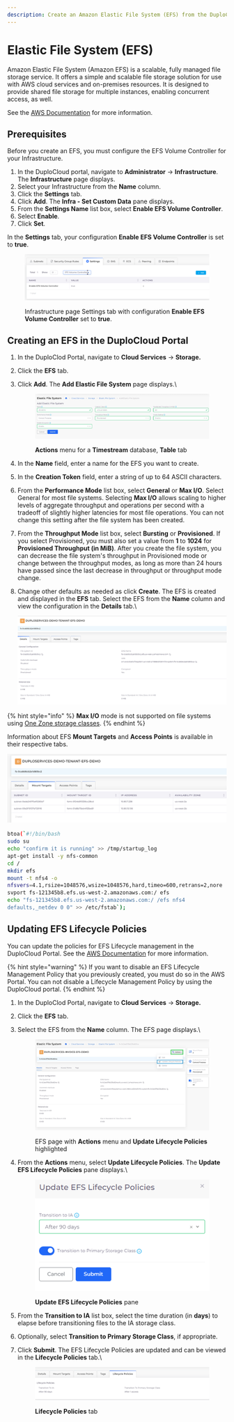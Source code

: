 ```yaml
---
description: Create an Amazon Elastic File System (EFS) from the DuploCloud Portal
---
```


# Elastic File System (EFS)

Amazon Elastic File System (Amazon EFS) is a scalable, fully managed file storage service. It offers a simple and scalable file storage solution for use with AWS cloud services and on-premises resources. It is designed to provide shared file storage for multiple instances, enabling concurrent access, as well.

See the [AWS Documentation](https://docs.aws.amazon.com/efs/latest/ug/storage-classes.html) for more information.

## Prerequisites

Before you create an EFS, you must configure the EFS Volume Controller for your Infrastructure.

1. In the DuploCloud portal, navigate to **Administrator** -> **Infrastructure**. The **Infrastructure** page displays.
2. Select your Infrastructure from the **Name** column.&#x20;
3. Click the **Settings** tab.
4. Click **Add**. The **Infra - Set Custom Data** pane displays.
5. From the **Settings Name** list box, select **Enable EFS Volume Controller**.
6. Select **Enable**.
7. Click **Set**.

In the **Settings** tab, your configuration **Enable EFS Volume Controller** is set to **true**.&#x20;

<figure><img src="../../../.gitbook/assets/EKS_VC.png" alt=""><figcaption><p>Infrastructure page Settings tab with configuration <strong>Enable EFS Volume Controller</strong> set to <strong>true</strong>.</p></figcaption></figure>

## Creating an EFS in the DuploCloud Portal

1. In the DuploClod Portal, navigate to **Cloud Services** -> **Storage.**
2. Click the **EFS** tab.&#x20;
3.  Click **Add**. The **Add Elastic File System** page displays.\


    <figure><img src="../../../.gitbook/assets/screenshot-nimbusweb.me-2024.02.19-17_06_46.png" alt=""><figcaption><p><strong>Actions</strong> menu for a <strong>Timestream</strong> database, <strong>Table</strong> tab</p></figcaption></figure>
4. In the **Name** field, enter a name for the EFS you want to create.
5. In the **Creation Token** field, enter a string of up to 64 ASCII characters.
6. From the **Performance Mode** list box, select **General** or **Max I/O**. Select General for most file systems. Selecting **Max I/O** allows scaling to higher levels of aggregate throughput and operations per second with a tradeoff of slightly higher latencies for most file operations. You can not change this setting after the file system has been created.&#x20;
7. From the **Throughput Mode** list box, select **Bursting** or **Provisioned**. If you select Provisioned, you must also set a value from **1** to **1024** for **Provisioned Throughput (in MiB)**. After you create the file system, you can decrease the file system's throughput in Provisioned mode or change between the throughput modes, as long as more than 24 hours have passed since the last decrease in throughput or throughput mode change.
8.  Change other defaults as needed as click **Create**. The EFS is created and displayed in the **EFS** tab. Select the EFS from the **Name** column and view the configuration in the **Details** tab.\


    ![EFS Details](<../../../.gitbook/assets/image (122).png>)

{% hint style="info" %}
**Max I/O** mode is not supported on file systems using [One Zone storage classes](https://docs.aws.amazon.com/efs/latest/ug/storage-classes.html).
{% endhint %}

Information about EFS **Mount Targets** and **Access Points** is available in their respective tabs.

![Mount Target tab details](<../../../.gitbook/assets/image (63).png>)

```bash
btoa(`#!/bin/bash
sudo su
echo "confirm it is running" >> /tmp/startup_log
apt-get install -y nfs-common
cd /
mkdir efs
mount -t nfs4 -o 
nfsvers=4.1,rsize=1048576,wsize=1048576,hard,timeo=600,retrans=2,nore
svport fs-121345b8.efs.us-west-2.amazonaws.com:/ efs
echo "fs-121345b8.efs.us-west-2.amazonaws.com:/ /efs nfs4 
defaults,_netdev 0 0" >> /etc/fstab`);
```

## Updating EFS Lifecycle Policies

You can update the policies for EFS Lifecycle management in the DuploCloud Portal. See the [AWS Documentation](https://docs.aws.amazon.com/efs/latest/ug/storage-classes.html) for more information.

{% hint style="warning" %}
If you want to disable an EFS Lifecycle Management Policy that you previously created, you must do so in the AWS Portal. You can not disable a Lifecycle Management Policy by using the DuploCloud portal.
{% endhint %}

1. In the DuploClod Portal, navigate to **Cloud Services** -> **Storage.**
2. Click the **EFS** tab.&#x20;
3.  Select the EFS from the **Name** column. The EFS page displays.\


    <figure><img src="../../../.gitbook/assets/screenshot-nimbusweb.me-2024.02.19-17_08_45.png" alt=""><figcaption><p>EFS page with <strong>Actions</strong> menu and <strong>Update Lifecycle Policies</strong> highlighted</p></figcaption></figure>
4.  From the **Actions** menu, select **Update Lifecycle Policies**. The **Update EFS Lifecycle Policies** pane displays.\


    <div align="left">

    <figure><img src="../../../.gitbook/assets/efs_lc2.png" alt=""><figcaption><p><strong>Update EFS Lifecycle Policies</strong> pane</p></figcaption></figure>

    </div>
5. From the **Transition to IA** list box, select the time duration (in **days**) to elapse before transitioning files to the IA storage class.
6. Optionally, select **Transition to Primary Storage Class**, if appropriate.
7.  Click **Submit**. The EFS Lifecycle Policies are updated and can be viewed in the **Lifecycle Policies** tab.\


    <figure><img src="../../../.gitbook/assets/efs_lc3.png" alt=""><figcaption><p><strong>Lifecycle Policies</strong> tab</p></figcaption></figure>
